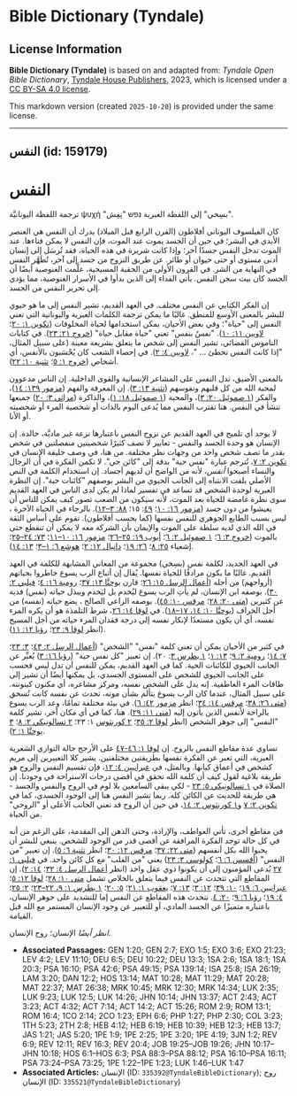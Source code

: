 # Bible Dictionary (Tyndale)

## License Information

**Bible Dictionary (Tyndale)** is based on and adapted from: _Tyndale Open Bible Dictionary_, [Tyndale House Publishers](https://tyndaleopenresources.com/), 2023, which is licensed under a [CC BY-SA 4.0 license](https://creativecommons.org/licenses/by-sa/4.0/legalcode.en).

This markdown version (created `2025-10-20`) is provided under the same license.



--------------------------------

## النفس (id: 159179)

النفس
=====

ترجمة اللفظة اليونانيَّة ψυχή "بسِخي" إلى اللفظة العبرية נפש "نِفِش"*.*

كان الفيلسوف اليوناني أفلاطون (القرن الرابع قبل الميلاد) يدرك أن النفس هي العنصر الأبدي في البشر؛ في حين أن الجسد يموت عند الموت، فإن النفس لا يمكن فناءها. عند الموت تدخل النفس جسدًا آخر؛ وإذا كانت شريرة في هذه الحياة، فقد تُرسَل إلى إنسان أدنى مستوى أو حتى حيوان أو طائر. عن طريق النزوح من جسد إلى آخر، تُطَهَّر النفس في النهاية من الشر. في القرون الأولى من الحقبة المسيحية، علَّمت الغنوصية أيضًا أن الجسد كان بيت سجن النفس. يأتي الفداء إلى الذين بدأوا في الأسرار الغنوصية، مما يؤدي إلى تحرير النفس من الجسد.

إن الفكر الكتابي عن النفس مختلف. في العهد القديم، تشير النفس إلى ما هو حيوي للبشر بالمعنى الأوسع للمنطق. غالبًا ما يمكن ترجمة الكلمات العبرية واليونانية التي تعني النفس إلى "حياة"؛ وفي بعض الأحيان، يمكن استخدامها لحياة المخلوقات ([تكوين ١: ٢٠](https://ref.ly/Gen1:20)؛ [ﻻويين ١١: ١٠](https://ref.ly/Lev11:10)). "نفسٌ بنفس" تعني "حياة مقابل حياة" ([خروج ٢١: ٢٣](https://ref.ly/Exod21:23)). في كتابات الناموس القضائي، تشير النفس إلى شخص ما يتعلق بشريعة معينة (على سبيل المثال، "إذا كانت النفس تخطئ … "، [لاويين ٤: ٢](https://ref.ly/Lev4:2)). في إحصاء الشعب كان يُحْسَبون بالأنفس، أي أشخاص ([خروج ١: ٥](https://ref.ly/Exod1:5)؛ [تثنية ١٠: ٢٢](https://ref.ly/Deut10:22)).

بالمعنى الأضيق، تدل النفس على المشاعر الإنسانية والقوى الداخلية. إن الناس مدعوون لمحبة الله من كل قلبهم ونفوسهم ([تثنية ١٣: ٣](https://ref.ly/Deut13:3)). إن المعرفة والفهم ([مزمور ١٣٩: ١٤](https://ref.ly/Ps139:14))، والفكر ([١ صموئيل ٢٠: ٣](https://ref.ly/1Sam20:3))، والمحبة ([١ صموئيل ١٨: ١](https://ref.ly/1Sam18:1))، والذاكرة ([مراثي ٣: ٢٠](https://ref.ly/Lam3:20)) جميعها تنشأ في النفس. هنا تقترب النفس مما يُدعى اليوم بالذات أو شخصية المرء أو شخصيته أو الأنا.

لا يوجد أي تلميح في العهد القديم عن نزوح النفس باعتبارها نزعة غير ماديَّة، خالدة. إن الإنسان هو وحدة الجسد والنفس \- تعابير لا تصف كثيرًا شخصيتين منفصلتين في شخص بقدر ما تصف شخص واحد من وجهات نظر مختلفة. من هنا، في وصف خليقة الإنسان في [تكوين ٢: ٧](https://ref.ly/Gen2:7)، تُترجم عبارة "نفس حية" بدقة إلى "كائن حي". لا تكمن الفكرة في أن الرجال والنساء أصبحوا *أنفس،* لأنه من الواضح أن لديهم أجساد. إن استخدام الكلمة في النص الأصلي يلفت الانتباه إلى الجانب الحيوي من البشر بوصفهم "كائنات حية". إن النظرة العبرية لوحدة الشخص قد تساعد في تفسير لماذا لم يكن لدى الناس في العهد القديم سوى نظرة غامضة للحياة بعد الموت، لأنه سيكون من الصعب تصور كيف يمكن للناس أن يعيشوا من دون جسد ([مزمور ١٦: ١٠](https://ref.ly/Ps16:10)؛ [٤٩](https://ref.ly/Ps49:15): ١٥؛ [٨٨: ٣–١٢](https://ref.ly/Ps88:3-Ps88:12)). بالرجاء في الحياة الآخرة ، ليس بسبب الطابع الجوهري للنفس نفسها (كما بحسب أفلاطون). تقوم على أساس الثقة في الله الذي لديه سلطة على الموت والإيمان بأن الشركة معه لا يمكن أن تنقطع حتى بالموت ([خروج ٣: ٦](https://ref.ly/Exod3:6)؛ [١ صموئيل ٢: ٦](https://ref.ly/1Sam2:6)؛ [أيوب ١٩: ٢٥–٢٦](https://ref.ly/Job19:25-Job19:26)؛ [مزمور ١٦: ١٠–١١](https://ref.ly/Ps16:10-Ps16:11)؛ [٧٣: ٢٤–٢٥](https://ref.ly/Ps73:24-Ps73:25)؛ إشعياء [٢٥: ٨](https://ref.ly/Isa25:8)؛ [٢٦: ١٩](https://ref.ly/Isa26:19)؛ [دانيال ١٢: ٢](https://ref.ly/Dan12:2)؛ [هوشع ٦: ١–٣](https://ref.ly/Hos6:1-Hos6:3)؛ [١٣: ١٤](https://ref.ly/Hos13:14)).

في العهد الجديد، لكلمة نفس (بسِخي) مجموعة من المعاني المشابهة للكلمة في العهد القديم. غالبًا ما يكون مرادفًا للحياة نفسها. يُقال إن أتباع الرب يسوع خاطروا بحياتهم (أرواحهم) من أجله ([أعمال الرسل ١٥: ٢٦](https://ref.ly/Acts15:26)؛ قارن [يوحنَّا ١٣: ٣٧](https://ref.ly/John13:37)؛ [رومية ١٦: ٤](https://ref.ly/Rom16:4)؛ [فيلبي ٢: ٣٠](https://ref.ly/Phil2:30)). بوصفه ابن الإنسان، لم يأتِ الرب يسوع ليُخدم بل ليَخدم ويبذل حياته (نفس) فدية عن كثيرين ([متى ٢٠: ٢٨](https://ref.ly/Matt20:28)؛ [مرقس ١٠: ٤٥](https://ref.ly/Mark10:45)). بوصفه الراعي الصالح ، يضع حياته (نفسه) من أجل الخراف ([يوحنَّا ١٠: ١٤، ١٧–١٨](https://ref.ly/John10:14)). في [لوقا ١٤: ٢٦](https://ref.ly/Luke14:26)، شرط التلمذة هو أن يكره المرء نفسه، أي أن يكون مستعدًا لإنكار نفسه إلى درجة فقدان المرء حياته من أجل المسيح (انظر [لوقا ٩: ٢٣](https://ref.ly/Luke9:23)؛ [رؤيا ١٢: ١١](https://ref.ly/Rev12:11)).

في كثير من الأحيان يمكن أن تعني كلمة "نفس" "الشخص" ([أعمال الرسل ٢: ٤٣](https://ref.ly/Acts2:43)؛ [٣: ٢٣](https://ref.ly/Acts3:23)؛ [٧: ١٤](https://ref.ly/Acts7:14)؛ [رومية ٢: ٩](https://ref.ly/Rom2:9)؛ [١٣: ١](https://ref.ly/Rom13:1)؛ [١ بطرس ٣](https://ref.ly/1Pet3:20): ٢٠). إن تعبير "كل نفس حية" ([رؤيا ١٦: ٣](https://ref.ly/Rev16:3)) يُعبِّر عن الجانب الحيوي للكائنات الحية. كما في العهد القديم، يمكن للنفس أن تدل ليس فحسب على الجانب الحيوي للشخص على المستوى الجسدي، بل يمكنها أيضًا أن تشير إلى طاقات المرء العاطفية. إنه يدل على الشخص نفسه، ومركز مشاعره، أي مكنون كينونته. على سبيل المثال، عندما كان الرب يسوع يتألم بشأن موته، تحدث عن نفسه كانت تُسحق ([متى ٢٦: ٣٨](https://ref.ly/Matt26:38)؛ [مرقس ١٤: ٣٤](https://ref.ly/Mark14:34)؛ انظر [مزمور ٤٢: ٦](https://ref.ly/Ps42:6)). في بيئة مختلفة تمامًا، وعد الرب يسوع بالراحة لأنفس الذين يأتون إليه ([متى ١١: ٢٩](https://ref.ly/Matt11:29)). هنا، كما في أي مكان آخر، تشير كلمة "النفس" إلى جوهر الشخص (انظر [لوقا ٢: ٣٥](https://ref.ly/Luke2:35)؛ [٢ كورنثوس](https://ref.ly/2Cor1:23) ١: ٢٣؛ [٢ تسالونيكي ٢: ٨](https://ref.ly/2Thess2:8)؛ [٣ يوحنَّا ١: ٢](https://ref.ly/3John1:2)).

تساوي عدة مقاطع النفس بالروح. إن [لوقا ١: ٤٦\-](https://ref.ly/Luke1:46-Luke1:47)[٤](https://ref.ly/Luke1:46-Luke1:47)[٧](https://ref.ly/Gen2:7) على الأرجح حالة التوازي الشعرية العبرية، التي تعبر عن الفكرة نفسها بطريقتين مختلفتين. يشير كلا التعبيرين إلى مريم كشخص في أعماق كيانها. وبالمثل، في [عبرانيين ٤: ١٢](https://ref.ly/Heb4:12)، فإن تقسيم النفس والروح هو طريقة بلاغية لقول كيف أن كلمة الله تحقق في أقصى درجات الاستراحة في وجودنا. إن الصلاة في [١ تسالونيكي ٥: ٢٣](https://ref.ly/1Thess5:23) \- لكي يبقى السامعين بلا لوم في الروح والنفس والجسد \- هي طريقة للحديث عن الكائن كله. ربما تشير النفس هنا إلى الوجود الجسدي، كما في [تكوين ٢: ٧](https://ref.ly/Gen2:7) و[١ كورنثوس ٢: ١٤](https://ref.ly/1Cor2:14)، في حين أن الروح قد تعني الجانب الأعلى أو "الروحي" من الحياة.

في مقاطع أخرى، تأتي العواطف، والإرادة، وحتى الذهن إلى المقدمة، على الرغم من أنه في كل حالة توجد الفكرة المرافقة عن أقصى قدر من الوجود للشخص. ينبغي للبشر أن يحبوا الله بكل أنفسهم ([متى ٢٢: ٣٧](https://ref.ly/Matt22:37)؛ [مرقس ١٢: ٣٠](https://ref.ly/Mark12:30)؛ انظر [تثنية ٦: ٥](https://ref.ly/Deut6:5)). إن تعبير "من النفس" ([أفسس ٦: ٦](https://ref.ly/Eph6:6)؛ [كولوسي ٣: ٢٣](https://ref.ly/Col3:23)) يعني "من القلب" مع كل كائن واحد. في [فيلبي ١: ٢٧](https://ref.ly/Phil1:27) يُدعى المؤمنون إلى أن يكونوا ذوي عقل واحد (انظر [أعمال الرسل ٤: ٣٢](https://ref.ly/Acts4:32)؛ [١٤: ٢](https://ref.ly/Acts14:2)). إن المقاطع التي تتحدث عن النفس فيما يتعلق بالخلاص تشمل [متى ١٠: ٢٨](https://ref.ly/Matt10:28)؛ [لوقا ١٢: ٥](https://ref.ly/Luke12:5)؛ [عبرانيين ٦: ١٩](https://ref.ly/Heb6:19)؛ [١٠: ٣٩](https://ref.ly/Heb10:39)؛ [١٢: ٣](https://ref.ly/Heb12:3)؛ [١٣: ٧](https://ref.ly/Heb13:7)؛ [يعقوب ١: ٢١](https://ref.ly/Jas1:21)؛ [٥: ٢٠](https://ref.ly/Jas5:20)؛ [١ بطرس ١: ٩، ٢٢–٢٣](https://ref.ly/1Pet1:9)؛ [٢: ٢٥](https://ref.ly/1Pet2:25)؛ [٤: ١٩](https://ref.ly/1Pet4:19)؛ [رؤيا ٦: ٩](https://ref.ly/Rev6:9)؛ [٢٠: ٤](https://ref.ly/Rev20:4). تتحدث هذه المقاطع عن النفس إما للتشديد على جوهر الإنسان، باعتباره متميزًا عن الجسد المادي، أو للتعبير عن وجود الإنسان المستمر مع الله قبل القيامة.

*انظر أيضًا* الإنسان؛ روح الإنسان.

* **Associated Passages:** GEN 1:20; GEN 2:7; EXO 1:5; EXO 3:6; EXO 21:23; LEV 4:2; LEV 11:10; DEU 6:5; DEU 10:22; DEU 13:3; 1SA 2:6; 1SA 18:1; 1SA 20:3; PSA 16:10; PSA 42:6; PSA 49:15; PSA 139:14; ISA 25:8; ISA 26:19; LAM 3:20; DAN 12:2; HOS 13:14; MAT 10:28; MAT 11:29; MAT 20:28; MAT 22:37; MAT 26:38; MRK 10:45; MRK 12:30; MRK 14:34; LUK 2:35; LUK 9:23; LUK 12:5; LUK 14:26; JHN 10:14; JHN 13:37; ACT 2:43; ACT 3:23; ACT 4:32; ACT 7:14; ACT 14:2; ACT 15:26; ROM 2:9; ROM 13:1; ROM 16:4; 1CO 2:14; 2CO 1:23; EPH 6:6; PHP 1:27; PHP 2:30; COL 3:23; 1TH 5:23; 2TH 2:8; HEB 4:12; HEB 6:19; HEB 10:39; HEB 12:3; HEB 13:7; JAS 1:21; JAS 5:20; 1PE 1:9; 1PE 2:25; 1PE 3:20; 1PE 4:19; 3JN 1:2; REV 6:9; REV 12:11; REV 16:3; REV 20:4; JOB 19:25–JOB 19:26; JHN 10:17–JHN 10:18; HOS 6:1–HOS 6:3; PSA 88:3–PSA 88:12; PSA 16:10–PSA 16:11; PSA 73:24–PSA 73:25; 1PE 1:22–1PE 1:23; LUK 1:46–LUK 1:47
* **Associated Articles:** الإنسان (ID: `335392@TyndaleBibleDictionary`); روح الإنسان  (ID: `335521@TyndaleBibleDictionary`)

